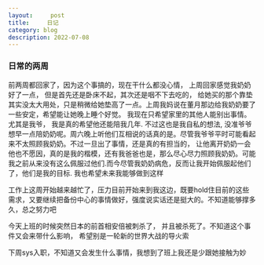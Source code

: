```yaml
---
layout:     post
title:     日记
category: blog
description: 2022-07-08
---
```


### 日常的两周 

前两周都回家了，因为这个事搞的，现在干什么都没心情， 上周回家感觉我奶奶好了一点， 但是首先还是卧床不起，其次还是咽不下去吃的， 给她买的那个靠垫其实没太大用处，只是稍微给她垫高了一点。上周我妈说在董月那边给我奶奶要了一些安定，希望能让她晚上睡个好觉。 我现在只希望家里的其他人能别出事情。尤其是我爷， 我是真的希望他还能陪我几年. 不过这也是我自私的想法, 没准爷爷想早一点陪奶奶呢。周六晚上听他们互相说的话真的是。尽管我爷爷平时可能看起来不太照顾我奶奶。不过一旦出了事情，还是真的有担当的， 让他离开奶奶一会他也不愿因，真的是我的楷模，还有我爸爸也是，那么尽心尽力照顾我奶奶。可能我之前从来没有这么佩服过他们.而今尽管我奶奶病危，反而让我开始佩服起他们了，他们是我的目标.  我也希望未来我能够做到这样

工作上这周开始越来越忙了，压力目前开始来到我这边，既要hold住目前的这些需求，又要继续把备份中心的事情做好，强度说实话还是挺大的。不知道能够撑多久，总之努力吧

今天上班的时候突然日本的前首相安倍被刺杀了， 并且被杀死了。不知道这个事件又会来带什么影响， 希望别是一轮新的世界大战的导火索

下周sys入职，不知道又会发生什么事情，我想到了班上我还是少跟她接触为妙


